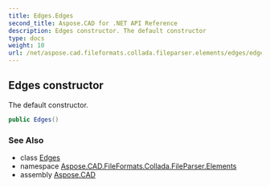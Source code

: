 ```yaml
---
title: Edges.Edges
second_title: Aspose.CAD for .NET API Reference
description: Edges constructor. The default constructor
type: docs
weight: 10
url: /net/aspose.cad.fileformats.collada.fileparser.elements/edges/edges/
---
```

## Edges constructor

The default constructor.

```csharp
public Edges()
```

### See Also

* class [Edges](../)
* namespace [Aspose.CAD.FileFormats.Collada.FileParser.Elements](../../edges/)
* assembly [Aspose.CAD](../../../)


